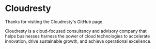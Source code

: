 # Cloudresty

Thanks for visiting the Cloudresty's GitHub page.

Cloudresty is a cloud-focused consultancy and advisory company that helps businesses harness the power of cloud technologies to accelerate innovation, drive sustainable growth, and achieve operational excellence.
